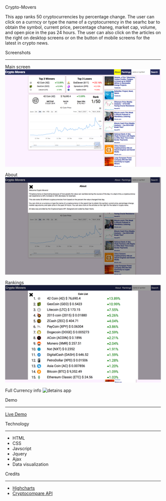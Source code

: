 Crypto-Movers


This app ranks 50 cryptocurrencies by percentage change. The user can click on a currncy or type the name of a cyrptocurrency in the searhc bar to obtain the symbol, current price, percentage chaneg, market cap, volume, and open pice in the pas 24 hours.  The user can also click on the articles on the right on desktop screens or on the button of mobile screens for the latest in crypto news.

Screenshots
<hr>
Main screen
<img src="images/dashsnapshot.png" alt="main app" style="max-width: 100%">

About
<img src="images/aboutsnapshot.png" alt="about app" style="max-width: 100%">

Rankings
<img src="images/rankingssnapshot.png" alt="ranking app" style="max-width: 100%">

Full Currency info
<img src="images/geninfonapshot.png" alt="detains app" style="max-width: 100%">


Demo
<hr>
<a href="https://hartecode.github.io/cryptowinners-losers/">Live Demo</a>

Technology
<hr>
<ul>
	<li>HTML</li>
	<li>CSS</li>
	<li>Javscript</li>
	<li>Jquery</li>
	<li>Ajax</li>
	<li>Data visualization</li>
</ul>

Credits
<hr>
<ul>
	<li><a href="https://www.highcharts.com/">Highcharts</a></li>
	<li><a href="https://www.cryptocompare.com/api/">Cryptocompare API</a></li>
</ul>


